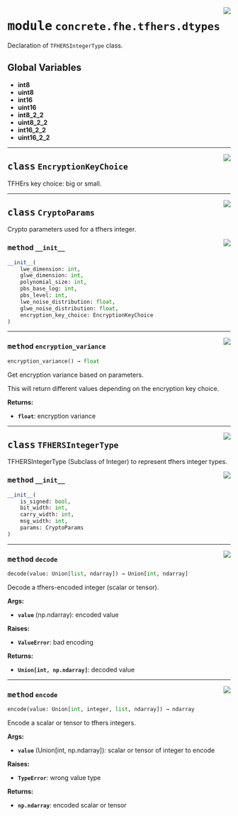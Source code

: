 <!-- markdownlint-disable -->

<a href="../../frontends/concrete-python/concrete/fhe/tfhers/dtypes.py#L0"><img align="right" style="float:right;" src="https://img.shields.io/badge/-source-cccccc?style=flat-square"></a>

# <kbd>module</kbd> `concrete.fhe.tfhers.dtypes`
Declaration of `TFHERSIntegerType` class. 

**Global Variables**
---------------
- **int8**
- **uint8**
- **int16**
- **uint16**
- **int8_2_2**
- **uint8_2_2**
- **int16_2_2**
- **uint16_2_2**


---

<a href="../../frontends/concrete-python/concrete/fhe/tfhers/dtypes.py#L14"><img align="right" style="float:right;" src="https://img.shields.io/badge/-source-cccccc?style=flat-square"></a>

## <kbd>class</kbd> `EncryptionKeyChoice`
TFHErs key choice: big or small. 





---

<a href="../../frontends/concrete-python/concrete/fhe/tfhers/dtypes.py#L21"><img align="right" style="float:right;" src="https://img.shields.io/badge/-source-cccccc?style=flat-square"></a>

## <kbd>class</kbd> `CryptoParams`
Crypto parameters used for a tfhers integer. 

<a href="../../frontends/concrete-python/concrete/fhe/tfhers/dtypes.py#L33"><img align="right" style="float:right;" src="https://img.shields.io/badge/-source-cccccc?style=flat-square"></a>

### <kbd>method</kbd> `__init__`

```python
__init__(
    lwe_dimension: int,
    glwe_dimension: int,
    polynomial_size: int,
    pbs_base_log: int,
    pbs_level: int,
    lwe_noise_distribution: float,
    glwe_noise_distribution: float,
    encryption_key_choice: EncryptionKeyChoice
)
```








---

<a href="../../frontends/concrete-python/concrete/fhe/tfhers/dtypes.py#L53"><img align="right" style="float:right;" src="https://img.shields.io/badge/-source-cccccc?style=flat-square"></a>

### <kbd>method</kbd> `encryption_variance`

```python
encryption_variance() → float
```

Get encryption variance based on parameters. 

This will return different values depending on the encryption key choice. 



**Returns:**
 
 - <b>`float`</b>:  encryption variance 


---

<a href="../../frontends/concrete-python/concrete/fhe/tfhers/dtypes.py#L97"><img align="right" style="float:right;" src="https://img.shields.io/badge/-source-cccccc?style=flat-square"></a>

## <kbd>class</kbd> `TFHERSIntegerType`
TFHERSIntegerType (Subclass of Integer) to represent tfhers integer types. 

<a href="../../frontends/concrete-python/concrete/fhe/tfhers/dtypes.py#L106"><img align="right" style="float:right;" src="https://img.shields.io/badge/-source-cccccc?style=flat-square"></a>

### <kbd>method</kbd> `__init__`

```python
__init__(
    is_signed: bool,
    bit_width: int,
    carry_width: int,
    msg_width: int,
    params: CryptoParams
)
```








---

<a href="../../frontends/concrete-python/concrete/fhe/tfhers/dtypes.py#L172"><img align="right" style="float:right;" src="https://img.shields.io/badge/-source-cccccc?style=flat-square"></a>

### <kbd>method</kbd> `decode`

```python
decode(value: Union[list, ndarray]) → Union[int, ndarray]
```

Decode a tfhers-encoded integer (scalar or tensor). 



**Args:**
 
 - <b>`value`</b> (np.ndarray):  encoded value 



**Raises:**
 
 - <b>`ValueError`</b>:  bad encoding 



**Returns:**
 
 - <b>`Union[int, np.ndarray]`</b>:  decoded value 

---

<a href="../../frontends/concrete-python/concrete/fhe/tfhers/dtypes.py#L134"><img align="right" style="float:right;" src="https://img.shields.io/badge/-source-cccccc?style=flat-square"></a>

### <kbd>method</kbd> `encode`

```python
encode(value: Union[int, integer, list, ndarray]) → ndarray
```

Encode a scalar or tensor to tfhers integers. 



**Args:**
 
 - <b>`value`</b> (Union[int, np.ndarray]):  scalar or tensor of integer to encode 



**Raises:**
 
 - <b>`TypeError`</b>:  wrong value type 



**Returns:**
 
 - <b>`np.ndarray`</b>:  encoded scalar or tensor 


